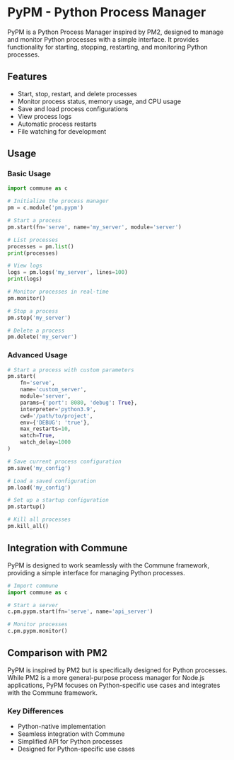 # PyPM - Python Process Manager

PyPM is a Python Process Manager inspired by PM2, designed to manage and monitor Python processes with a simple interface. It provides functionality for starting, stopping, restarting, and monitoring Python processes.

## Features

- Start, stop, restart, and delete processes
- Monitor process status, memory usage, and CPU usage
- Save and load process configurations
- View process logs
- Automatic process restarts
- File watching for development

## Usage

### Basic Usage

```python
import commune as c

# Initialize the process manager
pm = c.module('pm.pypm')

# Start a process
pm.start(fn='serve', name='my_server', module='server')

# List processes
processes = pm.list()
print(processes)

# View logs
logs = pm.logs('my_server', lines=100)
print(logs)

# Monitor processes in real-time
pm.monitor()

# Stop a process
pm.stop('my_server')

# Delete a process
pm.delete('my_server')
```

### Advanced Usage

```python
# Start a process with custom parameters
pm.start(
    fn='serve',
    name='custom_server',
    module='server',
    params={'port': 8080, 'debug': True},
    interpreter='python3.9',
    cwd='/path/to/project',
    env={'DEBUG': 'true'},
    max_restarts=10,
    watch=True,
    watch_delay=1000
)

# Save current process configuration
pm.save('my_config')

# Load a saved configuration
pm.load('my_config')

# Set up a startup configuration
pm.startup()

# Kill all processes
pm.kill_all()
```

## Integration with Commune

PyPM is designed to work seamlessly with the Commune framework, providing a simple interface for managing Python processes.

```python
# Import commune
import commune as c

# Start a server
c.pm.pypm.start(fn='serve', name='api_server')

# Monitor processes
c.pm.pypm.monitor()
```

## Comparison with PM2

PyPM is inspired by PM2 but is specifically designed for Python processes. While PM2 is a more general-purpose process manager for Node.js applications, PyPM focuses on Python-specific use cases and integrates with the Commune framework.

### Key Differences

- Python-native implementation
- Seamless integration with Commune
- Simplified API for Python processes
- Designed for Python-specific use cases
